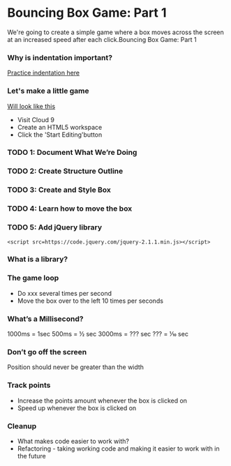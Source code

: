 # Bouncing Box Game: Part 1
We're going to create a simple game where a box moves across the screen at an increased speed after each click.Bouncing Box Game: Part 1

### Why is indentation important?

[Practice indentation here](http://togakangaroo.github.io/apps/indentation-merge/)

### Let's make a little game

[Will look like this](http://jsbin.com/lutuhu/1)

* Visit Cloud 9
* Create an HTML5 workspace
* Click the 'Start Editing'button

### TODO 1: Document What We’re Doing

### TODO 2: Create Structure Outline

### TODO 3: Create and Style Box

### TODO 4: Learn how to move the box

### TODO 5: Add jQuery library

`<script src=https://code.jquery.com/jquery-2.1.1.min.js></script>`

### What is a library?

### The game loop

* Do xxx several times per second
* Move the box over to the left 10 times per seconds

### What’s a Millisecond?

1000ms = 1sec
500ms = ½ sec
3000ms = ??? sec
??? = ⅒ sec

### Don’t go off the screen

Position should never be greater than the width

### Track points

* Increase the points amount whenever the box is clicked on
* Speed up whenever the box is clicked on

### Cleanup

* What makes code easier to work with?
* Refactoring - taking working code and making it easier to work with in the future


